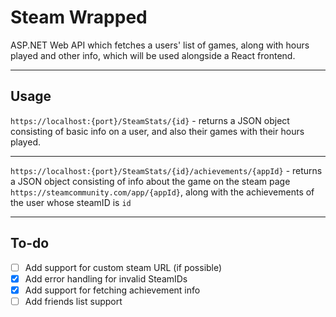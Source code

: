 # Steam Wrapped

ASP.NET Web API which fetches a users' list of games, along with hours played and other info,
which will be used alongside a React frontend.

---

## Usage

`https://localhost:{port}/SteamStats/{id}` - returns a JSON object consisting of basic info on a user, and also their games 
with their hours played.
____
`https://localhost:{port}/SteamStats/{id}/achievements/{appId}` - returns a JSON object consisting of info about the game on the steam page `https://steamcommunity.com/app/{appId}`,
along with the achievements of the user whose steamID is `id`

---

## To-do
  
- [ ] Add support for custom steam URL (if possible)
- [x] Add error handling for invalid SteamIDs
- [x] Add support for fetching achievement info
- [ ] Add friends list support
